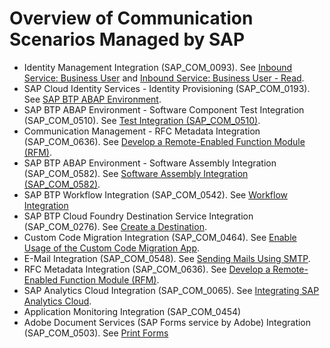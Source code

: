 <!-- loio2d16f49f1b0c4da096e0aacd8409e75b -->

# Overview of Communication Scenarios Managed by SAP

-   Identity Management Integration \(SAP\_COM\_0093\). See [Inbound Service: Business User](Inbound_Service_Business_User_a631f4e.md) and [Inbound Service: Business User - Read](Inbound_Service_Business_User_-_Read_535e7af.md).
-   SAP Cloud Identity Services - Identity Provisioning \(SAP\_COM\_0193\). See [SAP BTP ABAP Environment](https://help.sap.com/viewer/f48e822d6d484fa5ade7dda78b64d9f5/Cloud/en-US/e763123cbba9418d99a43b72c9783c60.html).
-   SAP BTP ABAP Environment - Software Component Test Integration \(SAP\_COM\_0510\). See [Test Integration \(SAP\_COM\_0510\)](Test_Integration_(SAP_COM_0510)_b04a9ae.md).
-   Communication Management - RFC Metadata Integration \(SAP\_COM\_0636\). See [Develop a Remote-Enabled Function Module \(RFM\)](Develop_a_Remote-Enabled_Function_Module_(RFM)_abf7105.md).
-   SAP BTP ABAP Environment - Software Assembly Integration \(SAP\_COM\_0582\). See [Software Assembly Integration \(SAP\_COM\_0582\)](Software_Assembly_Integration_(SAP_COM_0582)_26b8df5.md).
-   SAP BTP Workflow Integration \(SAP\_COM\_0542\). See [Workflow Integration](Workflow_Integration_b7931f7.md) 
-   SAP BTP Cloud Foundry Destination Service Integration \(SAP\_COM\_0276\). See [Create a Destination](Create_a_Destination_3fa7934.md).
-   Custom Code Migration Integration \(SAP\_COM\_0464\). See [Enable Usage of the Custom Code Migration App](../50-administration-and-ops/Enable_Usage_of_the_Custom_Code_Migration_App_34f67ed.md).
-   E-Mail Integration \(SAP\_COM\_0548\). See [Sending Mails Using SMTP](Sending_Mails_Using_SMTP_8d1f989.md).
-   RFC Metadata Integration \(SAP\_COM\_0636\). See [Develop a Remote-Enabled Function Module \(RFM\)](Develop_a_Remote-Enabled_Function_Module_(RFM)_abf7105.md).
-   SAP Analytics Cloud Integration \(SAP\_COM\_0065\). See [Integrating SAP Analytics Cloud](Integrating_SAP_Analytics_Cloud_587aec4.md).
-   Application Monitoring Integration \(SAP\_COM\_0454\)
-   Adobe Document Services \(SAP Forms service by Adobe\) Integration \(SAP\_COM\_0503\). See [Print Forms](Print_Forms_959664f.md)


